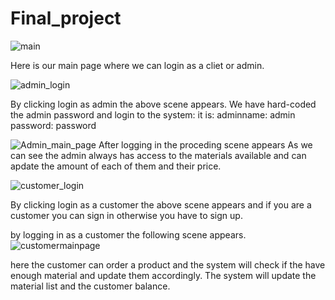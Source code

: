 # Final_project

![main](https://user-images.githubusercontent.com/61079520/120060828-74e70000-c073-11eb-8c0b-acc95340cfeb.PNG)

Here is our main page where we can login as a cliet or admin.

![admin_login](https://user-images.githubusercontent.com/61079520/120060851-8d571a80-c073-11eb-9aef-a77ee6f3ebcc.PNG)

By clicking login as admin the above scene appears. We have hard-coded the admin password and login to the system:
it is:
adminname: admin
password: password

![Admin_main_page](https://user-images.githubusercontent.com/61079520/120060888-cb543e80-c073-11eb-8567-f4de930e7df3.PNG)
After logging in the proceding scene appears
As we can see the admin always has access to the materials available and can apdate the amount of each of them and their price.

![customer_login](https://user-images.githubusercontent.com/61079520/120060952-1ff7b980-c074-11eb-8016-b95c6d4316c3.PNG)

By clicking login as a customer the above scene appears and if you are a customer you can sign in otherwise you have to sign up.

by logging in as a customer the following scene appears.
![customermainpage](https://user-images.githubusercontent.com/61079520/120060975-57fefc80-c074-11eb-9dc3-612487ef0179.PNG)


here the customer can order a product and the system will check if the have enough material and update them accordingly. The system will update the material list and the customer balance.
